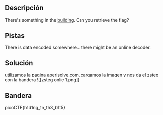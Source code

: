 ## Descripción
There's something in the [building](https://jupiter.challenges.picoctf.org/static/011955b303f293d60c8116e6a4c5c84f/buildings.png). Can you retrieve the flag?
## Pistas 
There is data encoded somewhere... there might be an online decoder.
## Solución
utilizamos la  pagina aperisolve.com, cargamos la imagen y nos da el zsteg con la bandera
![[zsteg onlie 1.png]]
## Bandera
picoCTF{h1d1ng_1n_th3_b1t5}